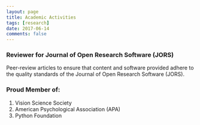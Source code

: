 ```yaml
---
layout: page
title: Academic Activities
tags: [research]
date: 2017-06-14
comments: false
---
```

    
### Reviewer for Journal of Open Research Software (JORS)

Peer-review articles to ensure that content and software provided adhere to the quality standards of the Journal of Open Research Software (JORS).  

### Proud Member of: 

1) Vision Science Society 
2) American Psychological Association (APA)
3) Python Foundation

